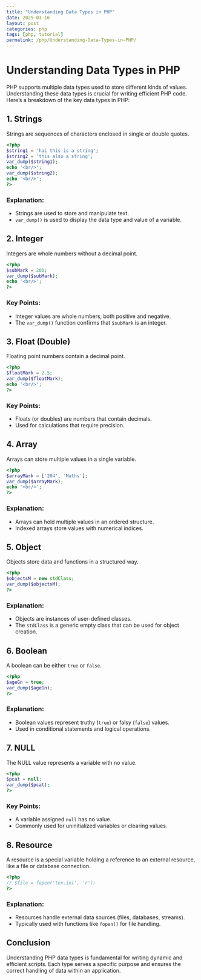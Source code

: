 ```yaml
---
title: "Understanding Data Types in PHP"
date: 2025-03-16
layout: post
categories: php
tags: [php, tutorial]
permalink: /php/Understanding-Data-Types-in-PHP/
---
```


# Understanding Data Types in PHP

PHP supports multiple data types used to store different kinds of values. Understanding these data types is crucial for writing efficient PHP code. Here’s a breakdown of the key data types in PHP:

## 1. Strings
Strings are sequences of characters enclosed in single or double quotes.
```php
<?php
$string1 = 'hai this is a string';
$string2 = 'this also a string';
var_dump($string1);
echo '<br/>';
var_dump($string2);
echo '<br/>';
?>
```

### Explanation:
- Strings are used to store and manipulate text.
- `var_dump()` is used to display the data type and value of a variable.

## 2. Integer
Integers are whole numbers without a decimal point.
```php
<?php
$subMark = 200;
var_dump($subMark);
echo '<br/>';
?>
```

### Key Points:
- Integer values are whole numbers, both positive and negative.
- The `var_dump()` function confirms that `$subMark` is an integer.

## 3. Float (Double)
Floating point numbers contain a decimal point.
```php
<?php
$floatMark = 2.5;
var_dump($floatMark);
echo '<br/>';
?>
```

### Key Points:
- Floats (or doubles) are numbers that contain decimals.
- Used for calculations that require precision.

## 4. Array
Arrays can store multiple values in a single variable.
```php
<?php
$arrayMark = ['204', 'Maths'];
var_dump($arrayMark);
echo '<br/>';
?>
```

### Explanation:
- Arrays can hold multiple values in an ordered structure.
- Indexed arrays store values with numerical indices.

## 5. Object
Objects store data and functions in a structured way.
```php
<?php
$objectsM = new stdClass;
var_dump($objectsM);
?>
```

### Explanation:
- Objects are instances of user-defined classes.
- The `stdClass` is a generic empty class that can be used for object creation.

## 6. Boolean
A boolean can be either `true` or `false`.
```php
<?php
$ageGn = true;
var_dump($ageGn);
?>
```

### Explanation:
- Boolean values represent truthy (`true`) or falsy (`false`) values.
- Used in conditional statements and logical operations.

## 7. NULL
The NULL value represents a variable with no value.
```php
<?php
$pcat = null;
var_dump($pcat);
?>
```

### Key Points:
- A variable assigned `null` has no value.
- Commonly used for uninitialized variables or clearing values.

## 8. Resource
A resource is a special variable holding a reference to an external resource, like a file or database connection.
```php
<?php
// $file = fopen('tex.ini', 'r');
?>
```

### Explanation:
- Resources handle external data sources (files, databases, streams).
- Typically used with functions like `fopen()` for file handling.

## Conclusion
Understanding PHP data types is fundamental for writing dynamic and efficient scripts. Each type serves a specific purpose and ensures the correct handling of data within an application.

